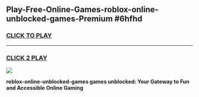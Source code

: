 
## Play-Free-Online-Games-roblox-online-unblocked-games-Premium #6hfhd
<h3>
<a href="https://premium.freeplayer.one?title=roblox-online-unblocked-games&ref=8M">CLICK TO PLAY</a></h3>
<hr>

<h3>
<a href="https://premium.freeplayer.one?title=roblox-online-unblocked-games&ref=8M">CLICK 2 PLAY</a>
  
</h3>

<a href="https://premium.freeplayer.one?title=roblox-online-unblocked-games&ref=8M"><img src="https://clearcache.store/games.png"></a>


**roblox-online-unblocked-games games unblocked: Your Gateway to Fun and Accessible Online Gaming**
